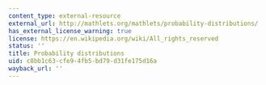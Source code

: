 ```yaml
---
content_type: external-resource
external_url: http://mathlets.org/mathlets/probability-distributions/
has_external_license_warning: true
license: https://en.wikipedia.org/wiki/All_rights_reserved
status: ''
title: Probability distributions
uid: c8bb1c63-cfe9-4fb5-bd79-d31fe175d16a
wayback_url: ''
---
```

